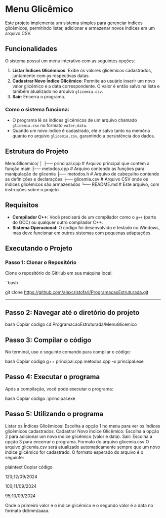 # Menu Glicêmico

Este projeto implementa um sistema simples para gerenciar índices glicêmicos, permitindo listar, adicionar e armazenar novos índices em um arquivo CSV.

## Funcionalidades

O sistema possui um menu interativo com as seguintes opções:

1. **Listar Índices Glicêmicos**: Exibe os valores glicêmicos cadastrados, juntamente com as respectivas datas.
2. **Cadastrar Novo Índice Glicêmico**: Permite ao usuário inserir um novo valor glicêmico e a data correspondente. O valor é então salvo na lista e também atualizado no arquivo `glicemia.csv`.
3. **Sair**: Encerra o programa.

### Como o sistema funciona:

- O programa lê os índices glicêmicos de um arquivo chamado `glicemia.csv` no formato `valor;data`.
- Quando um novo índice é cadastrado, ele é salvo tanto na memória quanto no arquivo `glicemia.csv`, garantindo a persistência dos dados.

## Estrutura do Projeto

MenuGlicemico/ │ ├── principal.cpp # Arquivo principal que contém a função main ├── metodos.cpp # Arquivo contendo as funções para manipulação de glicemia ├── metodos.h # Arquivo de cabeçalho contendo as definições e declarações ├── glicemia.csv # Arquivo CSV onde os índices glicêmicos são armazenados └── README.md # Este arquivo, com instruções sobre o projeto


## Requisitos

- **Compilador C++**: Você precisará de um compilador como o `g++` (parte do GCC) ou qualquer outro compilador C++.
- **Sistema Operacional**: O código foi desenvolvido e testado no Windows, mas deve funcionar em outros sistemas com pequenas adaptações.

## Executando o Projeto

### Passo 1: Clonar o Repositório

Clone o repositório do GitHub em sua máquina local:

``bash

git clone https://github.com/alexcristofari/ProgramacaoEstruturada.git

---

## Passo 2: Navegar até o diretório do projeto
bash
Copiar código
cd ProgramacaoEstruturada/MenuGlicemico

## Passo 3: Compilar o código
No terminal, use o seguinte comando para compilar o código:

bash
Copiar código
g++ principal.cpp metodos.cpp -o principal.exe

## Passo 4: Executar o programa
Após a compilação, você pode executar o programa:

bash
Copiar código
.\principal.exe

## Passo 5: Utilizando o programa
Listar os Índices Glicêmicos: Escolha a opção 1 no menu para ver os índices glicêmicos cadastrados.
Cadastrar Novo Índice Glicêmico: Escolha a opção 2 para adicionar um novo índice glicêmico (valor e data).
Sair: Escolha a opção 3 para encerrar o programa.
Formato do arquivo glicemia.csv
O arquivo glicemia.csv será atualizado automaticamente sempre que um novo índice glicêmico for cadastrado. O formato esperado do arquivo é o seguinte:

plaintext
Copiar código

120;12/09/2024

100;11/09/2024

95;10/09/2024

Onde o primeiro valor é o índice glicêmico e o segundo valor é a data no formato dd/mm/aaaa.


